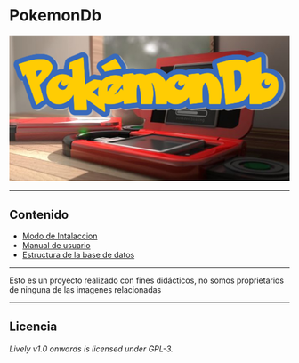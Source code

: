 # PokemonDb

![PokemonDb](https://raw.githubusercontent.com/RubenGonz/PokemonDb/develop/Imagenes/Pokedex.png)


*****
 ## Contenido 

* [Modo de Intalaccion](https://github.com/RubenGonz/PokemonDb/wiki/Manual-de-intalacion)
* [Manual de usuario ](https://github.com/RubenGonz/PokemonDb/wiki/Manual-del-Usuario)
* [Estructura de la base de datos](https://github.com/RubenGonz/PokemonDb/wiki/Estructura-de-la-base-de-datos)
*****
 Esto es un proyecto realizado con fines didácticos, no somos proprietarios de ninguna de las imagenes relacionadas
*****
## Licencia 

###### Lively v1.0 onwards is licensed under GPL-3.
